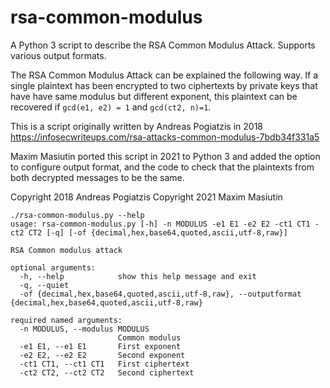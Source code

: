 # rsa-common-modulus
A Python 3 script to describe the RSA Common Modulus Attack. Supports various output formats.

The RSA Common Modulus Attack can be explained the following way.
If a single plaintext has been encrypted to two ciphertexts 
by private keys that have have same modulus but different exponent,
this plaintext can be recovered if `gcd(e1, e2) = 1` and `gcd(ct2, n)=1`.

This is a script originally written by Andreas Pogiatzis in 2018
<https://infosecwriteups.com/rsa-attacks-common-modulus-7bdb34f331a5>

Maxim Masiutin ported this script in 2021 to Python 3 and added the option to configure output format,
and the code to check that the plaintexts from both decrypted messages to be the same.

Copyright 2018 Andreas Pogiatzis
Copyright 2021 Maxim Masiutin

```
./rsa-common-modulus.py --help
usage: rsa-common-modulus.py [-h] -n MODULUS -e1 E1 -e2 E2 -ct1 CT1 -ct2 CT2 [-q] [-of {decimal,hex,base64,quoted,ascii,utf-8,raw}]

RSA Common modulus attack

optional arguments:
  -h, --help            show this help message and exit
  -q, --quiet
  -of {decimal,hex,base64,quoted,ascii,utf-8,raw}, --outputformat {decimal,hex,base64,quoted,ascii,utf-8,raw}

required named arguments:
  -n MODULUS, --modulus MODULUS
                        Common modulus
  -e1 E1, --e1 E1       First exponent
  -e2 E2, --e2 E2       Second exponent
  -ct1 CT1, --ct1 CT1   First ciphertext
  -ct2 CT2, --ct2 CT2   Second ciphertext
```
